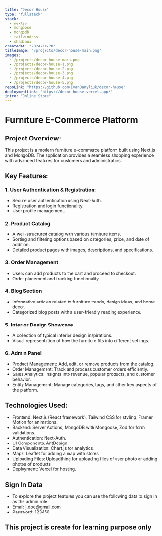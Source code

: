 ```yaml
---
title: "Decor House"
type: "fullstack"
stack: 
  - nextjs
  - mongoose
  - mongodb 
  - tailwindcss
  - shadcnui
createdAt: "2024-10-20"
titleImage: "/projects/decor-house-main.png"
images: 
  - /projects/decor-house-main.png
  - /projects/decor-house-1.png
  - /projects/decor-house-2.png
  - /projects/decor-house-3.png
  - /projects/decor-house-4.png
  - /projects/decor-house-5.png
repoLink: "https://github.com/IvanDanyliuk/decor-house"
deploymentLink: "https://decor-house.vercel.app/"
intro: "Online Store"
---
```


# Furniture E-Commerce Platform

## Project Overview:
This project is a modern furniture e-commerce platform built using Next.js and MongoDB. The application provides a seamless shopping experience with advanced features for customers and administrators.

## Key Features:

### 1. User Authentication & Registration: 
- Secure user authentication using Next-Auth.
- Registration and login functionality.
- User profile management.

### 2. Product Catalog
- A well-structured catalog with various furniture items.
- Sorting and filtering options based on categories, price, and date of addition.
- Detailed product pages with images, descriptions, and specifications.

### 3. Order Management
- Users can add products to the cart and proceed to checkout.
- Order placement and tracking functionality.

### 4. Blog Section
- Informative articles related to furniture trends, design ideas, and home decor.
- Categorized blog posts with a user-friendly reading experience.

### 5. Interior Design Showcase
- A collection of typical interior design inspirations.
- Visual representation of how the furniture fits into different settings.

### 6. Admin Panel
- Product Management: Add, edit, or remove products from the catalog.
- Order Management: Track and process customer orders efficiently.
- Sales Analytics: Insights into revenue, popular products, and customer behavior.
- Entity Management: Manage categories, tags, and other key aspects of the platform.

## Technologies Used:
- Frontend: Next.js (React framework), Tailwind CSS for styling, Framer Motion for animations.
- Backend: Server Actions, MongoDB with Mongoose, Zod for form validations.
- Authentication: Next-Auth.
- UI Components: AntDesign.
- Data Visualization: Chart.js for analytics.
- Maps: Leaflet for adding a map with stores
- Uploading Files: Uploadthing for uploading files of user photo or adding photos of products
- Deployment: Vercel for hosting.

## Sign In Data
- To explore the project features you can use the following data to sign in as the admin role
- Email: j.doe@gmail.com
- Password: 123456

## This project is create for learning purpose only